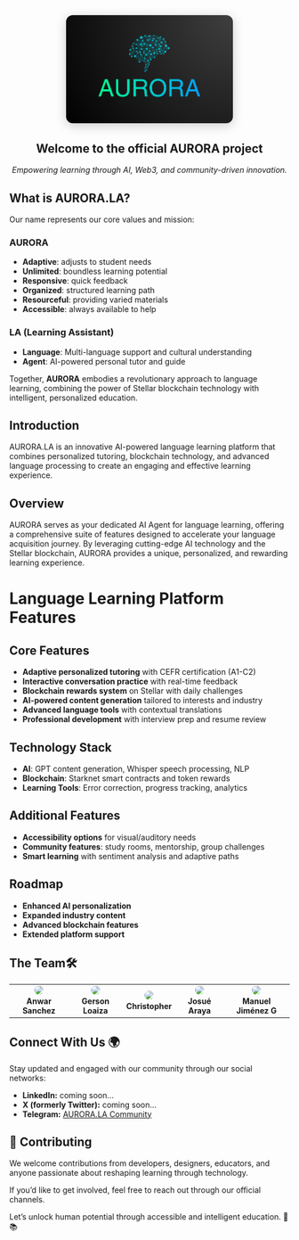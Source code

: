 <p align="center">
  <img src="./AURORA8.png" alt="AURORA Logo" width="300" style="border-radius: 12px; box-shadow: 0px 4px 20px rgba(0, 0, 0, 0.2);">
</p>

<h2 align="center">Welcome to the official AURORA project</h2>

<p align="center">
  <em>Empowering learning through AI, Web3, and community-driven innovation.</em>
</p>
      <h2>What is AURORA.LA?</h2>
      <p>Our name represents our core values and mission:</p>
      <h3>AURORA</h3>
      <ul>
        <li><strong>Adaptive</strong>: adjusts to student needs</li>
        <li><strong>Unlimited</strong>: boundless learning potential</li>
        <li><strong>Responsive</strong>: quick feedback</li>
        <li><strong>Organized</strong>: structured learning path</li>
        <li><strong>Resourceful</strong>: providing varied materials</li>
        <li><strong>Accessible</strong>: always available to help</li>
      </ul>
      <h3>LA (Learning Assistant)</h3>
      <ul>
        <li><strong>Language</strong>: Multi-language support and cultural understanding</li>
        <li><strong>Agent</strong>: AI-powered personal tutor and guide</li>
      </ul>
      <p>Together, <strong>AURORA</strong> embodies a revolutionary approach to language learning, combining the power of Stellar blockchain technology with intelligent, personalized education.</p>
    </td>
  </tr>
</table>




## Introduction  
AURORA.LA is an innovative AI-powered language learning platform that combines personalized tutoring, blockchain technology, and advanced language processing to create an engaging and effective learning experience.

## Overview  
AURORA serves as your dedicated AI Agent for language learning, offering a comprehensive suite of features designed to accelerate your language acquisition journey. By leveraging cutting-edge AI technology and the Stellar blockchain, AURORA provides a unique, personalized, and rewarding learning experience.
# Language Learning Platform Features

## Core Features
- **Adaptive personalized tutoring** with CEFR certification (A1-C2)
- **Interactive conversation practice** with real-time feedback
- **Blockchain rewards system** on Stellar with daily challenges
- **AI-powered content generation** tailored to interests and industry
- **Advanced language tools** with contextual translations
- **Professional development** with interview prep and resume review

## Technology Stack
- **AI**: GPT content generation, Whisper speech processing, NLP
- **Blockchain**: Starknet smart contracts and token rewards
- **Learning Tools**: Error correction, progress tracking, analytics

## Additional Features
- **Accessibility options** for visual/auditory needs
- **Community features**: study rooms, mentorship, group challenges
- **Smart learning** with sentiment analysis and adaptive paths

## Roadmap
- **Enhanced AI personalization**
- **Expanded industry content**
- **Advanced blockchain features**
- **Extended platform support**

## The Team🛠️

<table align="center">
  <tr>
    <td align="center">
      <a href="(https://github.com/zleypner)">
        <img src="https://github.com/zleypner.png" width="100" style="border-radius:50%" />
      </a>
      <br/>
      <strong>Anwar Sanchez</strong>
    </td>
    <td align="center">
      <a href="https://github.com/Gerson2102">
        <img src="https://github.com/Gerson2102.png" width="100" style="border-radius:50%" />
      </a>
      <br/>
      <strong>Gerson Loaiza</strong>
    </td>
    <td align="center">
      <a href="https://github.com/ChrisFernandezVivas">
        <img src="https://github.com/ChrisFernandezVivas.png" width="100" style="border-radius:50%" />
      </a>
      <br/>
      <strong>Christopher </strong>
    </td>
     <td align="center">
      <a href="https://github.com/Josue19-08">
        <img src="https://github.com/Josue19-08.png" width="100" style="border-radius:50%" />
      </a>
      <br/>
      <strong>Josué Araya</strong>
    </td>
    <td align="center">
      <a href="https://github.com/ManuelJG1999">
        <img src="https://github.com/ManuelJG1999.png" width="100" style="border-radius:50%" />
      </a>
      <br/>
      <strong>Manuel Jiménez G</strong>
    </td>
  </tr>
</table>

## Connect With Us 🌍

Stay updated and engaged with our community through our social networks:

- **LinkedIn:** coming soon...
- **X (formerly Twitter):** coming soon...
- **Telegram:** [AURORA.LA Community](https://t.me/+kU23GZ7H1bhmY2Yx)

## 🤝 Contributing

We welcome contributions from developers, designers, educators, and anyone passionate about reshaping learning through technology.

If you’d like to get involved, feel free to reach out through our official channels.

Let’s unlock human potential through accessible and intelligent education. 🚀📚
